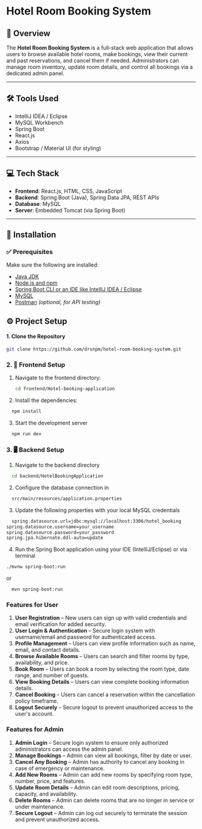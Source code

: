 # Hotel Room Booking System

## 🏨 Overview
The **Hotel Room Booking System** is a full-stack web application that allows users to browse available hotel rooms, make bookings, view their current and past reservations, and cancel them if needed. Administrators can manage room inventory, update room details, and control all bookings via a dedicated admin panel.

---

## 🛠️ Tools Used
- IntelliJ IDEA / Eclipse
- MySQL Workbench
- Spring Boot
- React.js
- Axios
- Bootstrap / Material UI (for styling)

---

## 💻 Tech Stack
- **Frontend**: React.js, HTML, CSS, JavaScript  
- **Backend**: Spring Boot (Java), Spring Data JPA, REST APIs  
- **Database**: MySQL  
- **Server**: Embedded Tomcat (via Spring Boot)

---

## 🚀 Installation

### ✅ Prerequisites
Make sure the following are installed:
- [Java JDK](https://www.oracle.com/java/technologies/javase-downloads.html)
- [Node.js and npm](https://nodejs.org/)
- [Spring Boot CLI or an IDE like IntelliJ IDEA / Eclipse](https://spring.io/tools)
- [MySQL](https://www.mysql.com/)
- [Postman](https://www.postman.com/) *(optional, for API testing)*

## ⚙️ Project Setup

#### 1. Clone the Repository
```bash
git clone https://github.com/drsnpm/hotel-room-booking-system.git
```

### 2. 📂 Frontend Setup

1. Navigate to the frontend directory:
   ```bash
   cd frontend/Hotel-booking-application
   ````

2. Install the dependencies:
```bash
  npm install
````

3. Start the development server
```bash
  npm run dev
```

### 3. 🖥️ Backend Setup
1. Navigate to the backend directory
```bash
  cd backend/HotelBookingApplication
```
2. Configure the database connection in
```bash
  src/main/resources/application.properties
```
3. Update the following properties with your local MySQL credentials
```bash
  spring.datasource.url=jdbc:mysql://localhost:3306/hotel_booking
spring.datasource.username=your_username
spring.datasource.password=your_password
spring.jpa.hibernate.ddl-auto=update
````

4. Run the Spring Boot application using your IDE (IntelliJ/Eclipse) or via terminal
```bash
./mvnw spring-boot:run
```
or
```bash
  mvn spring-boot:run
```

### Features for User
1. **User Registration** – New users can sign up with valid credentials and email verification for added security.
2. **User Login & Authentication** – Secure login system with username/email and password for authenticated access.
3. **Profile Management** – Users can view profile information such as name, email, and contact details.
4. **Browse Available Rooms** – Users can search and filter rooms by type, availability, and price.
5. **Book Room** – Users can book a room by selecting the room type, date range, and number of guests.
6. **View Booking Details** – Users can view complete booking information details.
7. **Cancel Booking** – Users can cancel a reservation within the cancellation policy timeframe.
8. **Logout Securely** – Secure logout to prevent unauthorized access to the user's account.

### Features for Admin
1. **Admin Login** – Secure login system to ensure only authorized administrators can access the admin panel.
2. **Manage Bookings** – Admin can view all bookings, filter by date or user.
3. **Cancel Any Booking** – Admin has authority to cancel any booking in case of emergency or maintenance.
4. **Add New Rooms** – Admin can add new rooms by specifying room type, number, price, and features.
5. **Update Room Details** – Admin can edit room descriptions, pricing, capacity, and availability.
6. **Delete Rooms** – Admin can delete rooms that are no longer in service or under maintenance.
7. **Secure Logout** – Admin can log out securely to terminate the session and prevent unauthorized access.
